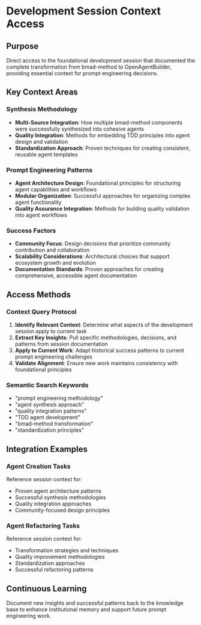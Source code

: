 # Development Session Context Access

## Purpose
Direct access to the foundational development session that documented the complete transformation from bmad-method to OpenAgentBuilder, providing essential context for prompt engineering decisions.

## Key Context Areas

### Synthesis Methodology
- **Multi-Source Integration**: How multiple bmad-method components were successfully synthesized into cohesive agents
- **Quality Integration**: Methods for embedding TDD principles into agent design and validation
- **Standardization Approach**: Proven techniques for creating consistent, reusable agent templates

### Prompt Engineering Patterns
- **Agent Architecture Design**: Foundational principles for structuring agent capabilities and workflows
- **Modular Organization**: Successful approaches for organizing complex agent functionality
- **Quality Assurance Integration**: Methods for building quality validation into agent workflows

### Success Factors
- **Community Focus**: Design decisions that prioritize community contribution and collaboration
- **Scalability Considerations**: Architectural choices that support ecosystem growth and evolution
- **Documentation Standards**: Proven approaches for creating comprehensive, accessible agent documentation

## Access Methods

### Context Query Protocol
1. **Identify Relevant Context**: Determine what aspects of the development session apply to current task
2. **Extract Key Insights**: Pull specific methodologies, decisions, and patterns from session documentation
3. **Apply to Current Work**: Adapt historical success patterns to current prompt engineering challenges
4. **Validate Alignment**: Ensure new work maintains consistency with foundational principles

### Semantic Search Keywords
- "prompt engineering methodology"
- "agent synthesis approach"
- "quality integration patterns"
- "TDD agent development"
- "bmad-method transformation"
- "standardization principles"

## Integration Examples

### Agent Creation Tasks
Reference session context for:
- Proven agent architecture patterns
- Successful synthesis methodologies
- Quality integration approaches
- Community-focused design principles

### Agent Refactoring Tasks
Reference session context for:
- Transformation strategies and techniques
- Quality improvement methodologies
- Standardization approaches
- Successful refactoring patterns

## Continuous Learning
Document new insights and successful patterns back to the knowledge base to enhance institutional memory and support future prompt engineering work.
